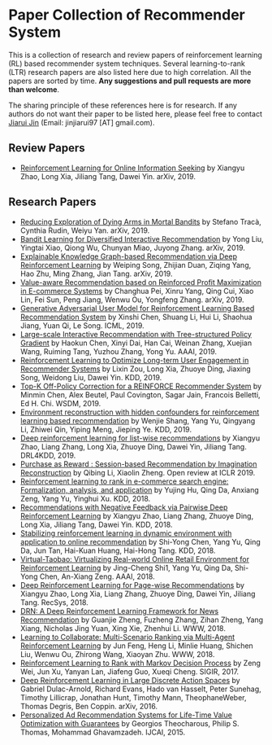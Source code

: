 # Paper Collection of Recommender System

This is a collection of research and review papers of reinforcement learning (RL) based recommender system techniques. Several learning-to-rank (LTR) research papers are also listed here due to high correlation. All the papers are sorted by time. **Any suggestions and pull requests are more than welcome**.

The sharing principle of these references here is for research. If any authors do not want their paper to be listed here, please feel free to contact [Jiarui Jin](http://Jinjiarui.github.io/) (Email: jinjiarui97 [AT] gmail.com).

## Review Papers
* [Reinforcement Learning for Online Information Seeking](https://arxiv.org/pdf/1812.07127.pdf) by Xiangyu Zhao, Long Xia, Jiliang Tang, Dawei Yin. arXiv, 2019.


## Research Papers
* [Reducing Exploration of Dying Arms in Mortal Bandits](https://arxiv.org/pdf/1907.02571.pdf) by Stefano Tracà, Cynthia Rudin, Weiyu Yan. arXiv, 2019.
* [Bandit Learning for Diversified Interactive Recommendation](https://arxiv.org/pdf/1907.01647.pdf) by Yong Liu, Yingtai Xiao, Qiong Wu, Chunyan Miao, Juyong Zhang. arXiv, 2019.
* [Explainable Knowledge Graph-based Recommendation via Deep Reinforcement Learning](https://arxiv.org/pdf/1906.09506.pdf) by Weiping Song, Zhijian Duan, Ziqing Yang, Hao Zhu, Ming Zhang, Jian Tang. arXiv, 2019.
* [Value-aware Recommendation based on Reinforced Profit Maximization in E-commerce Systems](https://arxiv.org/pdf/1902.00851.pdf) by Changhua Pei, Xinru Yang, Qing Cui, Xiao Lin, Fei Sun, Peng Jiang, Wenwu Ou, Yongfeng Zhang. arXiv, 2019. 
* [Generative Adversarial User Model for Reinforcement Learning Based Recommendation System](http://proceedings.mlr.press/v97/chen19f/chen19f.pdf) by Xinshi Chen, Shuang Li, Hui Li, Shaohua Jiang, Yuan Qi, Le Song. ICML, 2019.
* [Large-scale Interactive Recommendation with Tree-structured Policy Gradient](https://arxiv.org/pdf/1811.05869.pdf) by Haokun Chen, Xinyi Dai, Han Cai, Weinan Zhang, Xuejian Wang, Ruiming Tang, Yuzhou Zhang, Yong Yu. AAAI, 2019.
* [Reinforcement Learning to Optimize Long-term User Engagement in Recommender Systems](https://arxiv.org/pdf/1902.05570.pdf) by Lixin Zou, Long Xia, Zhuoye Ding, Jiaxing Song, Weidong Liu, Dawei Yin. KDD, 2019.
* [Top-K Off-Policy Correction for a REINFORCE Recommender System](http://alexbeutel.com/papers/wsdm2019_reinforce_recs.pdf) by Minmin Chen, Alex Beutel, Paul Covington, Sagar Jain, Francois Belletti, Ed H. Chi. WSDM, 2019.
* [Environment reconstruction with hidden confounders for reinforcement learning based recommendation](http://lamda.nju.edu.cn/yuy/GetFile.aspx?File=papers/kdd19-confounder.pdf) by Wenjie Shang, Yang Yu, Qingyang Li, Zhiwei Qin, Yiping Meng, Jieping Ye. KDD, 2019.
* [Deep reinforcement learning for list-wise recommendations](https://arxiv.org/pdf/1801.00209.pdf) by Xiangyu Zhao, Liang Zhang, Long Xia, Zhuoye Ding, Dawei Yin, Jiliang Tang. DRL4KDD, 2019.
* [Purchase as Reward : Session-based Recommendation by Imagination Reconstruction](https://openreview.net/pdf?id=SkfTIj0cKX) by Qibing Li, Xiaolin Zheng. Open review at ICLR 2019.
* [Reinforcement learning to rank in e-commerce search engine: Formalization, analysis, and application](http://lamda.nju.edu.cn/yuy/GetFile.aspx?File=papers/kdd18-rec.pdf) by Yujing Hu, Qing Da, Anxiang Zeng, Yang Yu, Yinghui Xu. KDD, 2018.
* [Recommendations with Negative Feedback via
Pairwise Deep Reinforcement Learning](https://arxiv.org/pdf/1802.06501.pdf) by Xiangyu Zhao, Liang Zhang, Zhuoye Ding, Long Xia, Jiliang Tang, Dawei Yin. KDD, 2018.
* [Stabilizing reinforcement learning in dynamic environment with application to online recommendation](http://lamda.nju.edu.cn/yuy/GetFile.aspx?File=papers/kdd18-RobustDQN.pdf) by Shi-Yong Chen, Yang Yu, Qing Da, Jun Tan, Hai-Kuan Huang, Hai-Hong Tang. KDD, 2018.
* [Virtual-Taobao: Virtualizing Real-world Online Retail Environment for Reinforcement Learning](https://arxiv.org/pdf/1805.10000.pdf) by Jing-Cheng Shi1, Yang Yu, Qing Da, Shi-Yong Chen, An-Xiang Zeng. AAAI, 2018.
* [Deep Reinforcement Learning for Page-wise Recommendations](https://arxiv.org/pdf/1805.02343.pdf) by Xiangyu Zhao, Long Xia, Liang Zhang, Zhuoye Ding, Dawei Yin, Jiliang Tang. RecSys, 2018.
* [DRN: A Deep Reinforcement Learning Framework for News Recommendation](http://www.personal.psu.edu/~gjz5038/paper/www2018_reinforceRec/www2018_reinforceRec.pdf) by Guanjie Zheng, Fuzheng Zhang, Zihan Zheng, Yang Xiang, Nicholas Jing Yuan, Xing Xie, Zhenhui Li. WWW, 2018.
* [Learning to Collaborate: Multi-Scenario Ranking via Multi-Agent Reinforcement Learning](https://arxiv.org/pdf/1809.06260.pdf) by Jun Feng, Heng Li, Minlie Huang, Shichen Liu, Wenwu Ou, Zhirong Wang, Xiaoyan Zhu. WWW, 2018.
* [Reinforcement Learning to Rank with Markov Decision Process](http://www.bigdatalab.ac.cn/~gjf/papers/2017/SIGIR2017_RL_L2R.pdf) by Zeng Wei, Jun Xu, Yanyan Lan, Jiafeng Guo, Xueqi Cheng. SIGIR, 2017.
* [Deep Reinforcement Learning in Large Discrete Action Spaces](https://arxiv.org/pdf/1512.07679.pdf) by Gabriel Dulac-Arnold, Richard Evans, Hado van Hasselt, Peter Sunehag, Timothy Lillicrap, Jonathan Hunt,
Timothy Mann, TheophaneWeber, Thomas Degris, Ben Coppin. arXiv, 2016.
* [Personalized Ad Recommendation Systems for Life-Time Value Optimization with Guarantees](https://scholar.google.com/scholar?hl=zh-CN&as_sdt=0%2C5&q=Personalized+Ad+Recommendation+Systems+for+Life-Time+Value+Optimization+with+Guarantees&btnG=) by Georgios Theocharous, Philip S. Thomas, Mohammad Ghavamzadeh. IJCAI, 2015.



